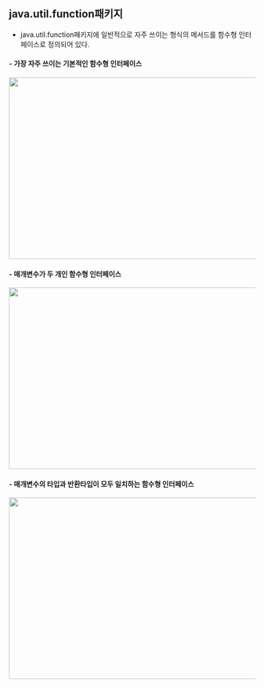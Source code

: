 
## java.util.function패키지

* java.util.function패키지에 일반적으로 자주 쓰이는 형식의 메서드를 함수형 인터페이스로 정의되어 있다.


#### - 가장 자주 쓰이는 기본적인 함수형 인터페이스
<img src="https://t1.daumcdn.net/cfile/tistory/9924224A5B0CDCE532"  width="700" height="370">

#### - 매개변수가 두 개인 함수형 인터페이스
<img src="https://t1.daumcdn.net/cfile/tistory/99734D465B0CDD1B0D"  width="700" height="370">
  
  
#### - 매개변수의 타입과 반환타입이 모두 일치하는 함수형 인터페이스
<img src="https://t1.daumcdn.net/cfile/tistory/99CABC505B0CDD4615"  width="700" height="370">
